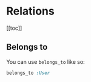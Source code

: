 # Relations

[[toc]]

## Belongs to

You can use `belongs_to` like so:

```ruby
belongs_to :User
```
